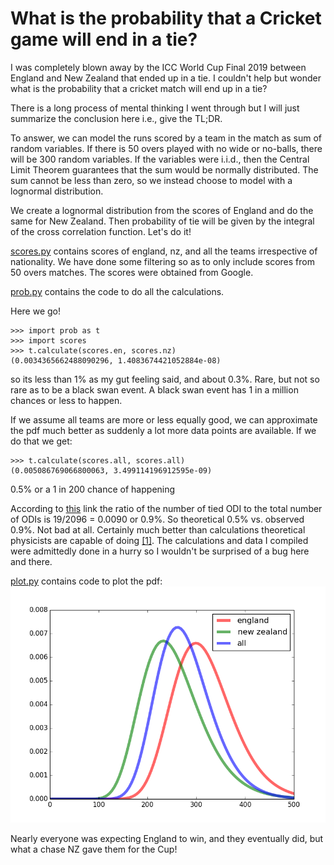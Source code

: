 # What is the probability that a Cricket game will end in a tie?

I was completely blown away by the ICC World Cup Final 2019 between England and New Zealand that ended up in a tie. I couldn't help but wonder what is the probability that a cricket match will end up in a tie?

There is a long process of mental thinking I went through but I will just summarize the conclusion here i.e., give the TL;DR.

To answer, we can model the runs scored by a team in the match as sum of random variables. If there is 50 overs played with no wide or no-balls, there will be 300 random variables. If the variables were i.i.d., then the Central Limit Theorem guarantees that the sum would be normally distributed. The sum cannot be less than zero, so we instead choose to model with a lognormal distribution.

We create a lognormal distribution from the scores of England and do the same for New Zealand. Then probability of tie will be given by the integral of the cross correlation function. Let's do it!

[scores.py](scores.py) contains scores of england, nz, and all the teams irrespective of nationality. We have done some filtering so as to only include scores from 50 overs matches. The scores were obtained from Google.

[prob.py](prob.py) contains the code to do all the calculations.

Here we go!

```
>>> import prob as t
>>> import scores
>>> t.calculate(scores.en, scores.nz)
(0.0034365662488090296, 1.4083674421052884e-08)
```
so its less than 1% as my gut feeling said, and about 0.3%. Rare, but not so rare as to be a black swan event. A black swan event has 1 in a million chances or less to happen.

If we assume all teams are more or less equally good, we can approximate the pdf much better as suddenly a lot more data points are available. If we do that we get:

```
>>> t.calculate(scores.all, scores.all)
(0.005086769066800063, 3.499114196912595e-09)
```

0.5% or a 1 in 200 chance of happening

According to [this](https://math.stackexchange.com/questions/3295415/what-is-the-probability-that-a-cricket-match-will-end-up-in-a-tie) link the ratio of the number of tied ODI to the total number of ODIs is 19/2096 = 0.0090 or 0.9%.
So theoretical 0.5% vs. observed 0.9%. Not bad at all. Certainly much better than calculations theoretical physicists are capable of doing 
<a href="https://aapt.scitation.org/doi/10.1119/1.17850" target="_blank">[1]</a>. The calculations and data I compiled were admittedly done in a hurry so I wouldn't be surprised of a bug here and there.

[plot.py](plot.py) contains code to plot the pdf:
![Probability Distribution](pdf.png "Probability Distribution of Runs")

Nearly everyone was expecting England to win, and they eventually did, but what a chase NZ gave them for the Cup!
